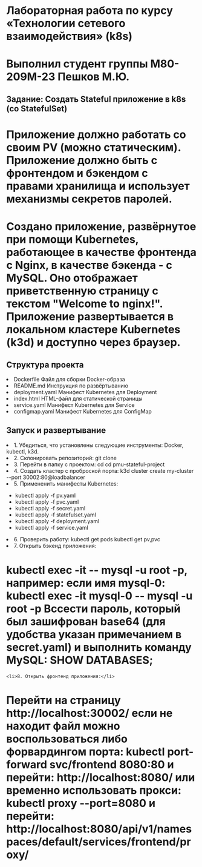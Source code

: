 # Лабораторная работа по курсу «Технологии сетевого взаимодействия» (k8s)

# Выполнил студент группы М80-209М-23 Пешков М.Ю.

<h2>Задание: Создать Stateful приложение в k8s (со StatefulSet)</h2>
<h1>Приложение должно работать со своим PV (можно статическим). Приложение должно быть с фронтендом и бэкендом с правами хранилища и использует механизмы секретов паролей.</h1>

<h1>Создано приложение, развёрнутое при помощи Kubernetes, работающее в качестве фронтенда с Nginx, в качестве бэкенда - с MySQL. Оно отображает приветственную страницу с текстом "Welcome to nginx!". Приложение развертывается в локальном кластере Kubernetes (k3d) и доступно через браузер.</h1>


<h2>Структура проекта</h2>
    <li>Dockerfile Файл для сборки Docker-образа</li>
    <li>README.md Инструкция по развёртыванию</li>
    <li>deployment.yaml Манифест Kubernetes для Deployment</li>
    <li>index.html HTML-файл для статической страницы</li>
    <li>service.yaml  Манифест Kubernetes для Service</li>
    <li>configmap.yaml Манифест Kubernetes для ConfigMap</li>


<h2>Запуск и развертывание</h2>
    <li>1. Убедиться, что установлены следующие инструменты: Docker, kubectl, k3d.</li>
    <li>2. Склонировать репозиторий: git clone <URL-репозитория></li>
    <li>3. Перейти в папку с проектом: cd  cd pmu-stateful-project</li>
    <li>4. Создать кластер с проброской порта: k3d cluster create my-cluster --port 30002:80@loadbalancer</li>
    <li>5. Примененить манифесты Kubernetes:</li>
    <ul>
        <li>kubectl apply -f pv.yaml</li>
        <li>kubectl apply -f pvc.yaml</li>
        <li>kubectl apply -f secret.yaml</li>
        <li>kubectl apply -f statefulset.yaml</li>
        <li>kubectl apply -f deployment.yaml</li>
        <li>kubectl apply -f service.yaml</li>
    </ul>
    <li>6. Проверить работу: kubectl get pods kubectl get pv,pvc</li>
    <li>7. Открыть бэкенд приложения:</li>

<h1>kubectl exec -it -- mysql -u root -p, например: если имя mysql-0: kubectl exec -it mysql-0 -- mysql -u root -p Вссести пароль, который был зашифрован base64 (для удобства указан примечанием в secret.yaml) и выполнить команду MySQL: SHOW DATABASES;</h1>

    <li>8. Открыть фронтенд приложения:</li>

<h1>Перейти на страницу http://localhost:30002/ если не находит файл можно воспользоваться либо форвардингом порта: kubectl port-forward svc/frontend 8080:80 и перейти: http://localhost:8080/ или временно использовать прокси: kubectl proxy --port=8080 и перейти: http://localhost:8080/api/v1/namespaces/default/services/frontend/proxy/</h1>


